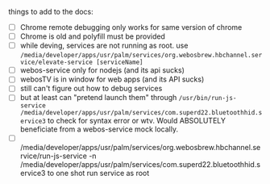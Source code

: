 things to add to the docs:

- [ ] Chrome remote debugging only works for same version of chrome
- [ ] Chrome is old and polyfill must be provided
- [ ] while deving, services are not running as root. use `/media/developer/apps/usr/palm/services/org.webosbrew.hbchannel.service/elevate-service [serviceName]`
- [ ] webos-service only for nodejs (and its api sucks)
- [ ] webosTV is in window for web apps (and its API sucks)
- [ ] still can't figure out how to debug services
- [ ] but at least can "pretend launch them" through `/usr/bin/run-js- service /media/developer/apps/usr/palm/services/com.superd22.bluetoothhid.service3` to check for syntax error or wtv. Would ABSOLUTELY beneficiate from a webos-service mock locally.
- [ ] /media/developer/apps/usr/palm/services/org.webosbrew.hbchannel.service/run-js-service
      -n /media/developer/apps/usr/palm/services/com.superd22.bluetoothhid.service3 to one shot run service as root
